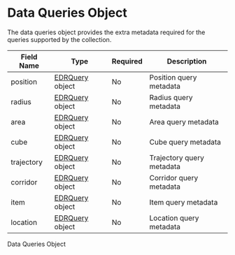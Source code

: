 # Data Queries Object

The data queries object provides the extra metadata required for the
queries supported by the collection.

| Field Name | Type                              | Required | Description               |
| ---------- | --------------------------------- | -------- | ------------------------- |
| position   | [EDRQuery](#col-edr_query) object | No       | Position query metadata   |
| radius     | [EDRQuery](#col-edr_query) object | No       | Radius query metadata     |
| area       | [EDRQuery](#col-edr_query) object | No       | Area query metadata       |
| cube       | [EDRQuery](#col-edr_query) object | No       | Cube query metadata       |
| trajectory | [EDRQuery](#col-edr_query) object | No       | Trajectory query metadata |
| corridor   | [EDRQuery](#col-edr_query) object | No       | Corridor query metadata   |
| item       | [EDRQuery](#col-edr_query) object | No       | Item query metadata       |
| location   | [EDRQuery](#col-edr_query) object | No       | Location query metadata   |

Data Queries Object
